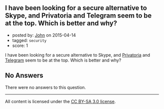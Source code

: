 ## I have been looking for a secure alternative to Skype, and Privatoria and Telegram seem to be at the top. Which is better and why?

- posted by: [John](https://stackexchange.com/users/6139728/john) on 2015-04-14
- tagged: `security`
- score: 1

<p>I have been looking for a secure alternative to Skype, and <a href="http://privatoria.net" rel="nofollow">Privatoria</a> and <a href="http://telegram.org" rel="nofollow">Telegram</a> seem to be at the top. Which is better and why?</p>


## No Answers

There were no answers to this question.


---

All content is licensed under the [CC BY-SA 3.0 license](https://creativecommons.org/licenses/by-sa/3.0/).
